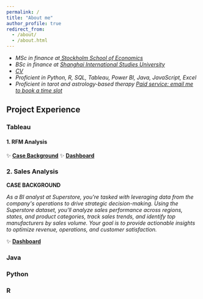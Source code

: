 ```yaml
---
permalink: /
title: "About me"
author_profile: true
redirect_from: 
  - /about/
  - /about.html
---
```


+ *MSc in finance at[
Stockholm School of Economics](https://www.hhs.se)*
+ *BSc in finance at [Shanghai International Studies University](sv.shisu.edu.cn)*
+ *[CV](../assets/CV.pdf)*
+ *Proficient in Python, R, SQL, Tableau, Power BI, Java, JavaScript, Excel*
+ *Proficient in tarot and astrology-based therapy [Paid service: email me to book a time slot](mailto:yaffazhang87@gmail.com)*


## Project Experience

### Tableau

#### 1. RFM Analysis
✨ __[Case Background](/Tableau/)__
✨ __[Dashboard](https://public.tableau.com/app/profile/yufang.zhang3391/viz/Superstore-CustomerSegmentation/Segmentation)__

### 2. Sales Analysis

__CASE BACKGROUND__

*As a BI analyst at Superstore, you're tasked with leveraging data from the company's operations to drive strategic decision-making. Using the Superstore dataset, you'll analyze sales performance across regions, states, and product categories, track sales trends, and identify top manufacturers by sales volume. Your goal is to provide actionable insights to optimize revenue, operations, and customer satisfaction.*

✨ __[Dashboard](https://public.tableau.com/app/profile/yufang.zhang3391/viz/Superstore_17141701306130/1)__

### Java



### Python

### R


